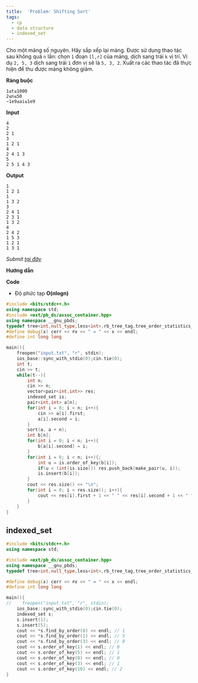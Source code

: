 ```yaml
---
title:  'Problem: Shifting Sort'
tags:
  - cp
  - data structure
  - indexed_set
---
```


Cho một mảng số nguyên. Hãy sắp xếp lại mảng. Được sử dụng thao tác sau không quá `n` lần: chọn `1` đoạn `[l,r]` của mảng, dịch sang trái `k` vị trí. Ví dụ `2, 5, 3` dịch sang trái `1` đơn vị sẽ là `5, 3, 2`. Xuất ra các thao tác đã thực hiện để thu được mảng không giảm.

**Ràng buộc**

```
1≤t≤1000
2≤n≤50
−1e9≤ai≤1e9
```

**Input**

```
4
2
2 1
3
1 2 1
4
2 4 1 3
5
2 5 1 4 3
```

**Output**

```
1
1 2 1
1
1 3 2
3
2 4 1
2 3 1
1 3 2
4
2 4 2
1 5 3
1 2 1
1 3 1
```

<!--more-->

*Submit [tại đây](https://codeforces.com/problemset/problem/1579/B)*

**Hướng dẫn**

**Code**

- Độ phức tạp **O(nlogn)**

```cpp
#include <bits/stdc++.h>
using namespace std;
#include <ext/pb_ds/assoc_container.hpp>
using namespace __gnu_pbds;
typedef tree<int,null_type,less<int>,rb_tree_tag,tree_order_statistics_node_update> indexed_set;
#define debug(x) cerr << #x << " = " << x << endl;
#define int long long

main(){
    freopen("input.txt", "r", stdin);
    ios_base::sync_with_stdio(0);cin.tie(0);
    int t;
    cin >> t;
    while(t--){
        int n;
        cin >> n;
        vector<pair<int,int>> res;
        indexed_set is;
        pair<int,int> a[n];
        for(int i = 0; i < n; i++){
            cin >> a[i].first;
            a[i].second = i;
        }
        sort(a, a + n);
        int b[n];
        for(int i = 0; i < n; i++){
            b[a[i].second] = i;
        }
        for(int i = 0; i < n; i++){;
            int u = is.order_of_key(b[i]);
            if(u < (int)is.size()) res.push_back(make_pair(u, i));
            is.insert(b[i]);
        }
        cout << res.size() << "\n";
        for(int i = 0; i < res.size(); i++){
            cout << res[i].first + 1 << " " << res[i].second + 1 << " " << res[i].second - res[i].first << "\n";
        }
    }
}
```

## indexed_set
```cpp
#include <bits/stdc++.h>
using namespace std;

#include <ext/pb_ds/assoc_container.hpp>
using namespace __gnu_pbds;
typedef tree<int,null_type,less<int>,rb_tree_tag,tree_order_statistics_node_update> indexed_set;

#define debug(x) cerr << #x << " = " << x << endl;
#define int long long

main(){
//    freopen("input.txt", "r", stdin);
    ios_base::sync_with_stdio(0);cin.tie(0);
    indexed_set s;
    s.insert(1);
    s.insert(5);
    cout << *s.find_by_order(0) << endl; // 1
    cout << *s.find_by_order(1) << endl; // 5
    cout << *s.find_by_order(3) << endl; // 0
    cout << s.order_of_key(1) << endl; // 0
    cout << s.order_of_key(5) << endl; // 1
    cout << s.order_of_key(0) << endl; // 0
    cout << s.order_of_key(3) << endl; // 1
    cout << s.order_of_key(10) << endl; // 2
}
```
